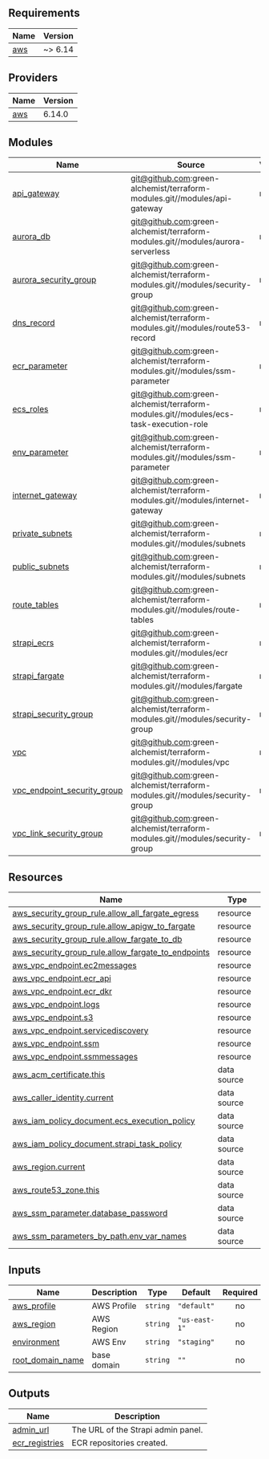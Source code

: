 ## Requirements

| Name | Version |
|------|---------|
| <a name="requirement_aws"></a> [aws](#requirement\_aws) | ~> 6.14 |

## Providers

| Name | Version |
|------|---------|
| <a name="provider_aws"></a> [aws](#provider\_aws) | 6.14.0 |

## Modules

| Name | Source | Version |
|------|--------|---------|
| <a name="module_api_gateway"></a> [api\_gateway](#module\_api\_gateway) | git@github.com:green-alchemist/terraform-modules.git//modules/api-gateway | n/a |
| <a name="module_aurora_db"></a> [aurora\_db](#module\_aurora\_db) | git@github.com:green-alchemist/terraform-modules.git//modules/aurora-serverless | n/a |
| <a name="module_aurora_security_group"></a> [aurora\_security\_group](#module\_aurora\_security\_group) | git@github.com:green-alchemist/terraform-modules.git//modules/security-group | n/a |
| <a name="module_dns_record"></a> [dns\_record](#module\_dns\_record) | git@github.com:green-alchemist/terraform-modules.git//modules/route53-record | n/a |
| <a name="module_ecr_parameter"></a> [ecr\_parameter](#module\_ecr\_parameter) | git@github.com:green-alchemist/terraform-modules.git//modules/ssm-parameter | n/a |
| <a name="module_ecs_roles"></a> [ecs\_roles](#module\_ecs\_roles) | git@github.com:green-alchemist/terraform-modules.git//modules/ecs-task-execution-role | n/a |
| <a name="module_env_parameter"></a> [env\_parameter](#module\_env\_parameter) | git@github.com:green-alchemist/terraform-modules.git//modules/ssm-parameter | n/a |
| <a name="module_internet_gateway"></a> [internet\_gateway](#module\_internet\_gateway) | git@github.com:green-alchemist/terraform-modules.git//modules/internet-gateway | n/a |
| <a name="module_private_subnets"></a> [private\_subnets](#module\_private\_subnets) | git@github.com:green-alchemist/terraform-modules.git//modules/subnets | n/a |
| <a name="module_public_subnets"></a> [public\_subnets](#module\_public\_subnets) | git@github.com:green-alchemist/terraform-modules.git//modules/subnets | n/a |
| <a name="module_route_tables"></a> [route\_tables](#module\_route\_tables) | git@github.com:green-alchemist/terraform-modules.git//modules/route-tables | n/a |
| <a name="module_strapi_ecrs"></a> [strapi\_ecrs](#module\_strapi\_ecrs) | git@github.com:green-alchemist/terraform-modules.git//modules/ecr | n/a |
| <a name="module_strapi_fargate"></a> [strapi\_fargate](#module\_strapi\_fargate) | git@github.com:green-alchemist/terraform-modules.git//modules/fargate | n/a |
| <a name="module_strapi_security_group"></a> [strapi\_security\_group](#module\_strapi\_security\_group) | git@github.com:green-alchemist/terraform-modules.git//modules/security-group | n/a |
| <a name="module_vpc"></a> [vpc](#module\_vpc) | git@github.com:green-alchemist/terraform-modules.git//modules/vpc | n/a |
| <a name="module_vpc_endpoint_security_group"></a> [vpc\_endpoint\_security\_group](#module\_vpc\_endpoint\_security\_group) | git@github.com:green-alchemist/terraform-modules.git//modules/security-group | n/a |
| <a name="module_vpc_link_security_group"></a> [vpc\_link\_security\_group](#module\_vpc\_link\_security\_group) | git@github.com:green-alchemist/terraform-modules.git//modules/security-group | n/a |

## Resources

| Name | Type |
|------|------|
| [aws_security_group_rule.allow_all_fargate_egress](https://registry.terraform.io/providers/hashicorp/aws/latest/docs/resources/security_group_rule) | resource |
| [aws_security_group_rule.allow_apigw_to_fargate](https://registry.terraform.io/providers/hashicorp/aws/latest/docs/resources/security_group_rule) | resource |
| [aws_security_group_rule.allow_fargate_to_db](https://registry.terraform.io/providers/hashicorp/aws/latest/docs/resources/security_group_rule) | resource |
| [aws_security_group_rule.allow_fargate_to_endpoints](https://registry.terraform.io/providers/hashicorp/aws/latest/docs/resources/security_group_rule) | resource |
| [aws_vpc_endpoint.ec2messages](https://registry.terraform.io/providers/hashicorp/aws/latest/docs/resources/vpc_endpoint) | resource |
| [aws_vpc_endpoint.ecr_api](https://registry.terraform.io/providers/hashicorp/aws/latest/docs/resources/vpc_endpoint) | resource |
| [aws_vpc_endpoint.ecr_dkr](https://registry.terraform.io/providers/hashicorp/aws/latest/docs/resources/vpc_endpoint) | resource |
| [aws_vpc_endpoint.logs](https://registry.terraform.io/providers/hashicorp/aws/latest/docs/resources/vpc_endpoint) | resource |
| [aws_vpc_endpoint.s3](https://registry.terraform.io/providers/hashicorp/aws/latest/docs/resources/vpc_endpoint) | resource |
| [aws_vpc_endpoint.servicediscovery](https://registry.terraform.io/providers/hashicorp/aws/latest/docs/resources/vpc_endpoint) | resource |
| [aws_vpc_endpoint.ssm](https://registry.terraform.io/providers/hashicorp/aws/latest/docs/resources/vpc_endpoint) | resource |
| [aws_vpc_endpoint.ssmmessages](https://registry.terraform.io/providers/hashicorp/aws/latest/docs/resources/vpc_endpoint) | resource |
| [aws_acm_certificate.this](https://registry.terraform.io/providers/hashicorp/aws/latest/docs/data-sources/acm_certificate) | data source |
| [aws_caller_identity.current](https://registry.terraform.io/providers/hashicorp/aws/latest/docs/data-sources/caller_identity) | data source |
| [aws_iam_policy_document.ecs_execution_policy](https://registry.terraform.io/providers/hashicorp/aws/latest/docs/data-sources/iam_policy_document) | data source |
| [aws_iam_policy_document.strapi_task_policy](https://registry.terraform.io/providers/hashicorp/aws/latest/docs/data-sources/iam_policy_document) | data source |
| [aws_region.current](https://registry.terraform.io/providers/hashicorp/aws/latest/docs/data-sources/region) | data source |
| [aws_route53_zone.this](https://registry.terraform.io/providers/hashicorp/aws/latest/docs/data-sources/route53_zone) | data source |
| [aws_ssm_parameter.database_password](https://registry.terraform.io/providers/hashicorp/aws/latest/docs/data-sources/ssm_parameter) | data source |
| [aws_ssm_parameters_by_path.env_var_names](https://registry.terraform.io/providers/hashicorp/aws/latest/docs/data-sources/ssm_parameters_by_path) | data source |

## Inputs

| Name | Description | Type | Default | Required |
|------|-------------|------|---------|:--------:|
| <a name="input_aws_profile"></a> [aws\_profile](#input\_aws\_profile) | AWS Profile | `string` | `"default"` | no |
| <a name="input_aws_region"></a> [aws\_region](#input\_aws\_region) | AWS Region | `string` | `"us-east-1"` | no |
| <a name="input_environment"></a> [environment](#input\_environment) | AWS Env | `string` | `"staging"` | no |
| <a name="input_root_domain_name"></a> [root\_domain\_name](#input\_root\_domain\_name) | base domain | `string` | `""` | no |

## Outputs

| Name | Description |
|------|-------------|
| <a name="output_admin_url"></a> [admin\_url](#output\_admin\_url) | The URL of the Strapi admin panel. |
| <a name="output_ecr_registries"></a> [ecr\_registries](#output\_ecr\_registries) | ECR repositories created. |
